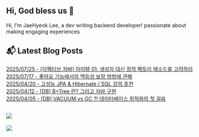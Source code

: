 
## Hi, God bless us 👋
Hi, I'm JaeHyeok Lee, a dev writing backend developer! passionate about making engaging experiences

## 📬 Latest Blog Posts
[2025/07/25 - [이펙티브 자바] 아이템 01. 생성자 대신 정적 팩토리 메소드를 고려하라](https://icecupregular.tistory.com/14) <br/>
[2025/07/17 - 좋아요 기능에서의 멱등성 보장 방법에 관해](https://icecupregular.tistory.com/12) <br/>
[2025/04/20 - 고성능 JPA &amp; Hibernate / SQL 강의 추천](https://icecupregular.tistory.com/11) <br/>
[2025/04/12 - [DB] B+Tree 란? 그리고 자바 구현](https://icecupregular.tistory.com/10) <br/>
[2025/04/05 - [DB] VACUUM vs GC ?! 데이터베이스 최적화의 첫 걸음](https://icecupregular.tistory.com/9) <br/>

## [![](https://mazassumnida.wtf/api/mini/generate_badge?boj=hazardous10)](https://solved.ac/hazardous10/)
![](https://hits.seeyoufarm.com/api/count/incr/badge.svg?url=https%3A%2F%2Fgithub.com%2Fohksj77&count_bg=%2329B0C6&title_bg=%23434343&icon=&icon_color=%23E7E7E7&title=&edge_flat=false)
